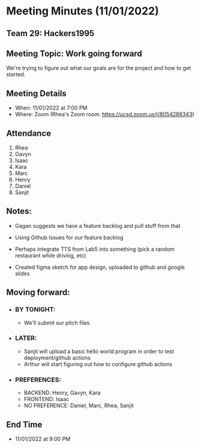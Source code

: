 # Meeting Minutes (11/01/2022)

## Team 29: Hackers1995

## Meeting Topic: Work going forward

We're trying to figure out what our goals are for the project and how to get started.

## Meeting Details

- When: 11/01/2022 at 7:00 PM
- Where: Zoom (Rhea's Zoom room: https://ucsd.zoom.us/j/8054288343)

## Attendance

1. Rhea
2. Gavyn
3. Isaac
4. Kara
5. Marc
6. Henry
7. Daniel
8. Sanjit

## Notes:

- Gagan suggests we have a feature backlog and pull stuff from that
- Using Github Issues for our feature backlog

- Perhaps integrate TTS from Lab5 into something (pick a random restaurant while driving, etc)

- Created figma sketch for app design, uploaded to github and google slides

## Moving forward:

- ### BY TONIGHT:
  - We'll submit our pitch files
- ### LATER:

  - Sanjit will upload a basic hello world program in order to test deployment/github actions
  - Arthur will start figuring out how to configure github actions

- ### PREFERENCES:
  - BACKEND: Henry, Gavyn, Kara
  - FRONTEND: Isaac
  - NO PREFERENCE: Daniel, Marc, Rhea, Sanjit

## End Time

- 11/01/2022 at 9:00 PM
